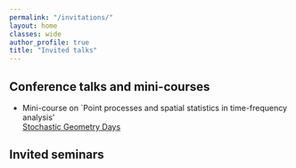 ```yaml
---
permalink: "/invitations/"
layout: home
classes: wide
author_profile: true
title: "Invited talks"
---
```


## Conference talks and mini-courses

* Mini-course on `Point processes and spatial statistics in time-frequency analysis'  
  [Stochastic Geometry Days](https://www.mathconf.org/sgd2021)
## Invited seminars

